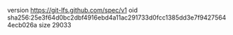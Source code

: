 version https://git-lfs.github.com/spec/v1
oid sha256:25e3f64d0bc2dbf4916ebd4a11ac291733d0fcc1385dd3e7f94275644ecb026a
size 29033
